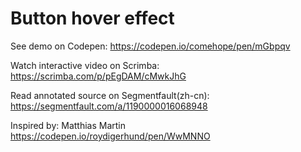 # Button hover effect

See demo on Codepen: https://codepen.io/comehope/pen/mGbpqv

Watch interactive video on Scrimba: https://scrimba.com/p/pEgDAM/cMwkJhG

Read annotated source on Segmentfault(zh-cn): https://segmentfault.com/a/1190000016068948

Inspired by: Matthias Martin https://codepen.io/roydigerhund/pen/WwMNNO
